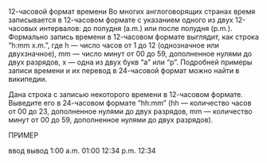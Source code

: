 12-часовой формат времени
Во многих англоговорящих странах время записывается в 12-часовом формате с указанием одного из двух 12-часовых интервалов: до полудня (a.m.) или после полудня (p.m.). Формально запись времени в 12-часовом формате выглядит, как строка “h:mm x.m.”, где h — число часов от 1 до 12 (однозначное или двухзначное), mm — число минут от 00 до 59, дополненное нулями до двух разрядов, x — одна из двух букв “a” или “p”. Подробней примеры записи времени и их перевод в 24-часовой формат можно найти в википедии.

Дана строка с записью некоторого времени в 12-часовом формате. Выведите его в 24-часовом формате “hh:mm” (hh — количество часов от 00 до 23, дополненное нулями до двух разрядов, mm — количество минут от 00 до 59, дополненное нулями до двух разрядов).

ПРИМЕР

ввод	вывод
1:00 a.m.
01:00
12:34 p.m.
12:34